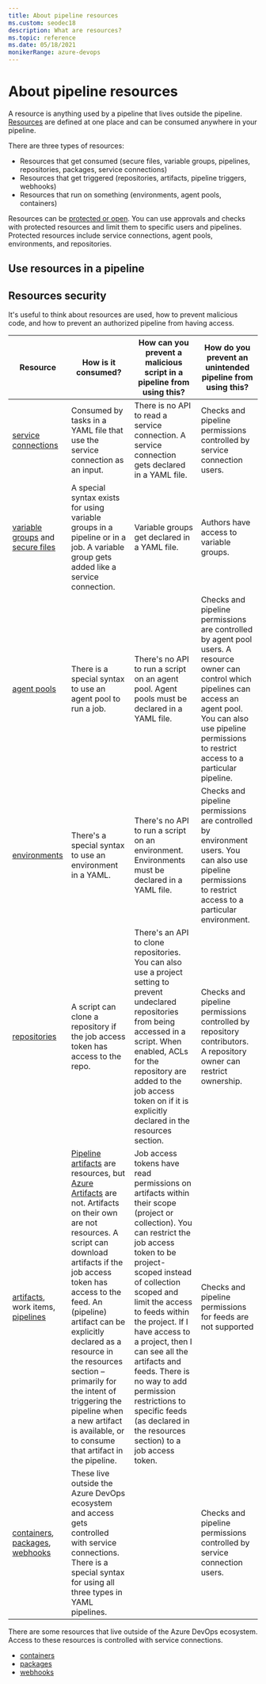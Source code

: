 ```yaml
---
title: About pipeline resources
ms.custom: seodec18
description: What are resources?
ms.topic: reference
ms.date: 05/18/2021
monikerRange: azure-devops
---
```


# About pipeline resources

A resource is anything used by a pipeline that lives outside the pipeline. [Resources](resources.md) are defined at one place and can be consumed anywhere in your pipeline. 

There are three types of resources:
- Resources that get consumed (secure files, variable groups, pipelines, repositories, packages, service connections)
- Resources that get triggered (repositories, artifacts, pipeline triggers, webhooks)  
- Resources that run on something (environments, agent pools, containers)

Resources can be [protected or open](../security/resources.md). You can use approvals and checks with protected resources and limit them to specific users and pipelines. Protected resources include service connections, agent pools, environments, and repositories.

## Use resources in a pipeline


## Resources security

It's useful to think about resources are used, how to prevent malicious code, and how to prevent an authorized pipeline from having access. 


|Resource  |How is it consumed?  |How can you prevent a malicious script in a pipeline from using this?  |How do you prevent an unintended pipeline from using this?  |
|---------|---------|---------|---------|
|[service connections](../library/service-endpoints.md)     |    Consumed by tasks in a YAML file that use the service connection as an input.    |    There is no API to read a service connection. A service connection gets declared in a YAML file.   |     Checks and pipeline permissions controlled by service connection users.     |
|[variable groups](../library/variable-groups.md) and [secure files](../library/secure-files.md)    |    A special syntax exists for using variable groups in a pipeline or in a job. A variable group gets added like a service connection.     |    Variable groups get declared in a YAML file.     |  Authors have access to variable groups.    |
|[agent pools](../agents/agents.md) |   There is a special syntax to use an agent pool to run a job.      |    There's no API to run a script on an agent pool. Agent pools must be declared in a YAML file.     |    Checks and pipeline permissions are controlled by agent pool users. A resource owner can control which pipelines can access an agent pool. You can also use pipeline permissions to restrict access to a particular pipeline.      |
|[environments](../process/environments.md) |   There's a special syntax to use an environment in a YAML.      |    There's no API to run a script on an environment. Environments must be declared in a YAML file.     |    Checks and pipeline permissions are controlled by environment users. You can also use pipeline permissions to restrict access to a particular environment.      |
|[repositories](resources.md#resources-repositories)     |   A script can clone a repository if the job access token has access to the repo.   |   There's an API to clone repositories. You can also use a project setting to prevent undeclared repositories from being accessed in a script. When enabled, ACLs for the repository are added to the job access token on if it is explicitly declared in the resources section.       |   Checks and pipeline permissions controlled by repository contributors. A repository owner can restrict ownership.      |
|[artifacts](../artifacts/artifacts-overview.md), work items, [pipelines](resources.md#resources-pipelines)     |   [Pipeline artifacts](../artifacts/artifacts-overview.md) are resources, but [Azure Artifacts](/azure/devops/artifacts/) are not.  Artifacts on their own are not resources. A script can download artifacts if the job access token has access to the feed. An (pipeline) artifact can be explicitly declared as a resource in the resources section – primarily for the intent of triggering the pipeline when a new artifact is available, or to consume that artifact in the pipeline. |    Job access tokens have read permissions on artifacts within their scope (project or collection). You can restrict the job access token to be project-scoped instead of collection scoped and limit the access to feeds within the project. If I have access to a project, then I can see all the artifacts and feeds. There is no way to add permission restrictions to specific feeds (as declared in the resources section) to a job access token. |    Checks and pipeline permissions for feeds are not supported     |
|[containers](resources.md#resources-containers), [packages](resources.md#resources-packages), [webhooks](resources.md#resources-webhooks)      |    These live outside the Azure DevOps ecosystem and access gets controlled with service connections. There is a special syntax for using all three types in YAML pipelines. |       |     Checks and pipeline permissions controlled by service connection users.     |


There are some resources that live outside of the Azure DevOps ecosystem. Access to these resources is controlled with service connections. 
- [containers](resources.md#resources-containers)
- [packages](resources.md#resources-packages)
- [webhooks](resources.md#resources-webhooks)